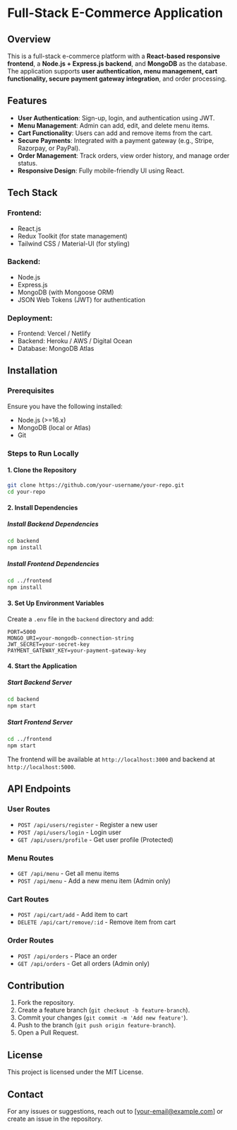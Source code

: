 # Full-Stack E-Commerce Application

## Overview
This is a full-stack e-commerce platform with a **React-based responsive frontend**, a **Node.js + Express.js backend**, and **MongoDB** as the database. The application supports **user authentication, menu management, cart functionality, secure payment gateway integration**, and order processing.

## Features
- **User Authentication**: Sign-up, login, and authentication using JWT.
- **Menu Management**: Admin can add, edit, and delete menu items.
- **Cart Functionality**: Users can add and remove items from the cart.
- **Secure Payments**: Integrated with a payment gateway (e.g., Stripe, Razorpay, or PayPal).
- **Order Management**: Track orders, view order history, and manage order status.
- **Responsive Design**: Fully mobile-friendly UI using React.

## Tech Stack
### Frontend:
- React.js
- Redux Toolkit (for state management)
- Tailwind CSS / Material-UI (for styling)

### Backend:
- Node.js
- Express.js
- MongoDB (with Mongoose ORM)
- JSON Web Tokens (JWT) for authentication

### Deployment:
- Frontend: Vercel / Netlify
- Backend: Heroku / AWS / Digital Ocean
- Database: MongoDB Atlas

## Installation

### Prerequisites
Ensure you have the following installed:
- Node.js (>=16.x)
- MongoDB (local or Atlas)
- Git

### Steps to Run Locally

#### 1. Clone the Repository
```sh
git clone https://github.com/your-username/your-repo.git
cd your-repo
```

#### 2. Install Dependencies
##### Install Backend Dependencies
```sh
cd backend
npm install
```
##### Install Frontend Dependencies
```sh
cd ../frontend
npm install
```

#### 3. Set Up Environment Variables
Create a `.env` file in the `backend` directory and add:
```env
PORT=5000
MONGO_URI=your-mongodb-connection-string
JWT_SECRET=your-secret-key
PAYMENT_GATEWAY_KEY=your-payment-gateway-key
```

#### 4. Start the Application
##### Start Backend Server
```sh
cd backend
npm start
```
##### Start Frontend Server
```sh
cd ../frontend
npm start
```

The frontend will be available at `http://localhost:3000` and backend at `http://localhost:5000`.

## API Endpoints
### User Routes
- `POST /api/users/register` - Register a new user
- `POST /api/users/login` - Login user
- `GET /api/users/profile` - Get user profile (Protected)

### Menu Routes
- `GET /api/menu` - Get all menu items
- `POST /api/menu` - Add a new menu item (Admin only)

### Cart Routes
- `POST /api/cart/add` - Add item to cart
- `DELETE /api/cart/remove/:id` - Remove item from cart

### Order Routes
- `POST /api/orders` - Place an order
- `GET /api/orders` - Get all orders (Admin only)

## Contribution
1. Fork the repository.
2. Create a feature branch (`git checkout -b feature-branch`).
3. Commit your changes (`git commit -m 'Add new feature'`).
4. Push to the branch (`git push origin feature-branch`).
5. Open a Pull Request.

## License
This project is licensed under the MIT License.

## Contact
For any issues or suggestions, reach out to [your-email@example.com] or create an issue in the repository.
